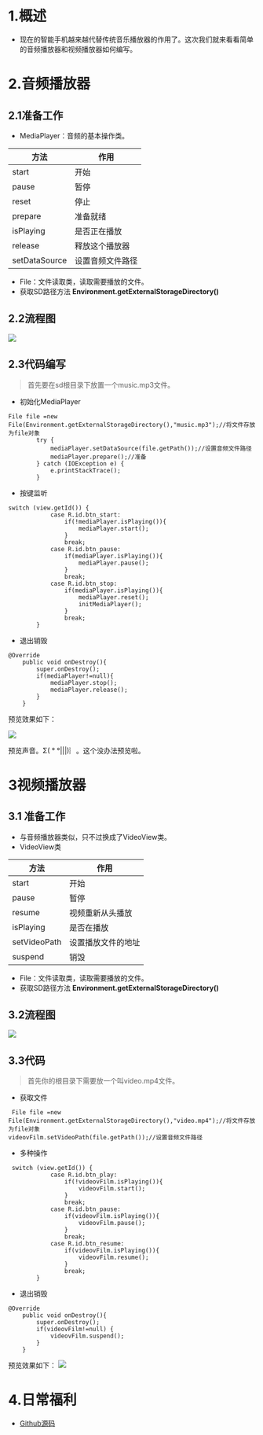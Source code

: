 # 1.概述
* 现在的智能手机越来越代替传统音乐播放器的作用了。这次我们就来看看简单的音频播放器和视频播放器如何编写。

# 2.音频播放器
## 2.1准备工作
* MediaPlayer：音频的基本操作类。

|方法|作用|
|-|-|
|start|开始|
|pause|暂停|
|reset|停止|
|prepare|准备就绪|
|isPlaying|是否正在播放|
|release|释放这个播放器|
|setDataSource|设置音频文件路径|
* File：文件读取类，读取需要播放的文件。
* 获取SD路径方法 **Environment.getExternalStorageDirectory()**

## 2.2流程图
![](http://upload-images.jianshu.io/upload_images/1441907-dbbdc2961ee2e620.png?imageMogr2/auto-orient/strip%7CimageView2/2/w/1240)

## 2.3代码编写
> 首先要在sd根目录下放置一个music.mp3文件。

* 初始化MediaPlayer
```
File file =new File(Environment.getExternalStorageDirectory(),"music.mp3");//将文件存放为file对象
        try {
            mediaPlayer.setDataSource(file.getPath());//设置音频文件路径
            mediaPlayer.prepare();//准备
        } catch (IOException e) {
            e.printStackTrace();
        }
```

* 按键监听
```
switch (view.getId()) {
            case R.id.btn_start:
                if(!mediaPlayer.isPlaying()){
                    mediaPlayer.start();
                }
                break;
            case R.id.btn_pause:
                if(mediaPlayer.isPlaying()){
                    mediaPlayer.pause();
                }
                break;
            case R.id.btn_stop:
                if(mediaPlayer.isPlaying()){
                    mediaPlayer.reset();
                    initMediaPlayer();
                }
                break;
        }
```

* 退出销毁
```
@Override
    public void onDestroy(){
        super.onDestroy();
        if(mediaPlayer!=null){
            mediaPlayer.stop();
            mediaPlayer.release();
        }
    }
```
预览效果如下：

![](http://upload-images.jianshu.io/upload_images/1441907-ac02cffa1cff52a2.png?imageMogr2/auto-orient/strip%7CimageView2/2/w/1240)



预览声音。Σ( °  °|||)︴。这个没办法预览啦。


# 3视频播放器
## 3.1 准备工作
* 与音频播放器类似，只不过换成了VideoView类。
* VideoView类

|方法|作用|
|-|-|
|start|开始|
|pause|暂停|
|resume|视频重新从头播放|
|isPlaying|是否在播放|
|setVideoPath|设置播放文件的地址|
|suspend|销毁|


* File：文件读取类，读取需要播放的文件。
* 获取SD路径方法 **Environment.getExternalStorageDirectory()**

## 3.2流程图
![](http://upload-images.jianshu.io/upload_images/1441907-de52b9b7b1625280.png?imageMogr2/auto-orient/strip%7CimageView2/2/w/1240)

## 3.3代码
> 首先你的根目录下需要放一个叫video.mp4文件。

* 获取文件
```
 File file =new File(Environment.getExternalStorageDirectory(),"video.mp4");//将文件存放为file对象
videovFilm.setVideoPath(file.getPath());//设置音频文件路径
```
* 多种操作
```
 switch (view.getId()) {
            case R.id.btn_play:
                if(!videovFilm.isPlaying()){
                    videovFilm.start();
                }
                break;
            case R.id.btn_pause:
                if(videovFilm.isPlaying()){
                    videovFilm.pause();
                }
                break;
            case R.id.btn_resume:
                if(videovFilm.isPlaying()){
                    videovFilm.resume();
                }
                break;
        }
```
* 退出销毁
```
@Override
    public void onDestroy(){
        super.onDestroy();
        if(videovFilm!=null) {
            videovFilm.suspend();
        }
    }
```
预览效果如下：
![](http://upload-images.jianshu.io/upload_images/1441907-d298808ea21b1321.png?imageMogr2/auto-orient/strip%7CimageView2/2/w/1240)


# 4.日常福利
* [Github源码](https://github.com/breakingsword/MediaPlayer-VideoViewDemo)